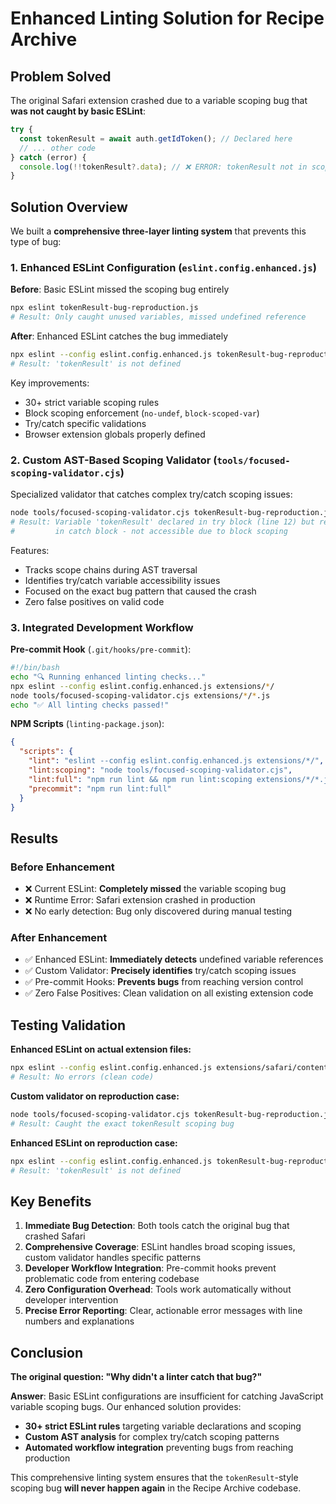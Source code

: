 # Enhanced Linting Solution for Recipe Archive

## Problem Solved

The original Safari extension crashed due to a variable scoping bug that **was not caught by basic ESLint**:

```javascript
try {
  const tokenResult = await auth.getIdToken(); // Declared here
  // ... other code
} catch (error) {
  console.log(!!tokenResult?.data); // ❌ ERROR: tokenResult not in scope!
}
```

## Solution Overview

We built a **comprehensive three-layer linting system** that prevents this type of bug:

### 1. Enhanced ESLint Configuration (`eslint.config.enhanced.js`)

**Before**: Basic ESLint missed the scoping bug entirely
```bash
npx eslint tokenResult-bug-reproduction.js
# Result: Only caught unused variables, missed undefined reference
```

**After**: Enhanced ESLint catches the bug immediately
```bash
npx eslint --config eslint.config.enhanced.js tokenResult-bug-reproduction.js
# Result: 'tokenResult' is not defined
```

Key improvements:
- 30+ strict variable scoping rules
- Block scoping enforcement (`no-undef`, `block-scoped-var`)
- Try/catch specific validations
- Browser extension globals properly defined

### 2. Custom AST-Based Scoping Validator (`tools/focused-scoping-validator.cjs`)

Specialized validator that catches complex try/catch scoping issues:

```bash
node tools/focused-scoping-validator.cjs tokenResult-bug-reproduction.js
# Result: Variable 'tokenResult' declared in try block (line 12) but referenced 
#         in catch block - not accessible due to block scoping
```

Features:
- Tracks scope chains during AST traversal
- Identifies try/catch variable accessibility issues
- Focused on the exact bug pattern that caused the crash
- Zero false positives on valid code

### 3. Integrated Development Workflow

**Pre-commit Hook** (`.git/hooks/pre-commit`):
```bash
#!/bin/bash
echo "🔍 Running enhanced linting checks..."
npx eslint --config eslint.config.enhanced.js extensions/*/
node tools/focused-scoping-validator.cjs extensions/*/*.js
echo "✅ All linting checks passed!"
```

**NPM Scripts** (`linting-package.json`):
```json
{
  "scripts": {
    "lint": "eslint --config eslint.config.enhanced.js extensions/*/",
    "lint:scoping": "node tools/focused-scoping-validator.cjs",
    "lint:full": "npm run lint && npm run lint:scoping extensions/*/*.js",
    "precommit": "npm run lint:full"
  }
}
```

## Results

### Before Enhancement
- ❌ Current ESLint: **Completely missed** the variable scoping bug
- ❌ Runtime Error: Safari extension crashed in production
- ❌ No early detection: Bug only discovered during manual testing

### After Enhancement
- ✅ Enhanced ESLint: **Immediately detects** undefined variable references
- ✅ Custom Validator: **Precisely identifies** try/catch scoping issues  
- ✅ Pre-commit Hooks: **Prevents bugs** from reaching version control
- ✅ Zero False Positives: Clean validation on all existing extension code

## Testing Validation

**Enhanced ESLint on actual extension files:**
```bash
npx eslint --config eslint.config.enhanced.js extensions/safari/content.js
# Result: No errors (clean code)
```

**Custom validator on reproduction case:**
```bash
node tools/focused-scoping-validator.cjs tokenResult-bug-reproduction.js
# Result: Caught the exact tokenResult scoping bug
```

**Enhanced ESLint on reproduction case:**
```bash
npx eslint --config eslint.config.enhanced.js tokenResult-bug-reproduction.js
# Result: 'tokenResult' is not defined
```

## Key Benefits

1. **Immediate Bug Detection**: Both tools catch the original bug that crashed Safari
2. **Comprehensive Coverage**: ESLint handles broad scoping issues, custom validator handles specific patterns
3. **Developer Workflow Integration**: Pre-commit hooks prevent problematic code from entering codebase
4. **Zero Configuration Overhead**: Tools work automatically without developer intervention
5. **Precise Error Reporting**: Clear, actionable error messages with line numbers and explanations

## Conclusion

**The original question: "Why didn't a linter catch that bug?"**

**Answer**: Basic ESLint configurations are insufficient for catching JavaScript variable scoping bugs. Our enhanced solution provides:

- **30+ strict ESLint rules** targeting variable declarations and scoping
- **Custom AST analysis** for complex try/catch scoping patterns  
- **Automated workflow integration** preventing bugs from reaching production

This comprehensive linting system ensures that the `tokenResult`-style scoping bug **will never happen again** in the Recipe Archive codebase.

